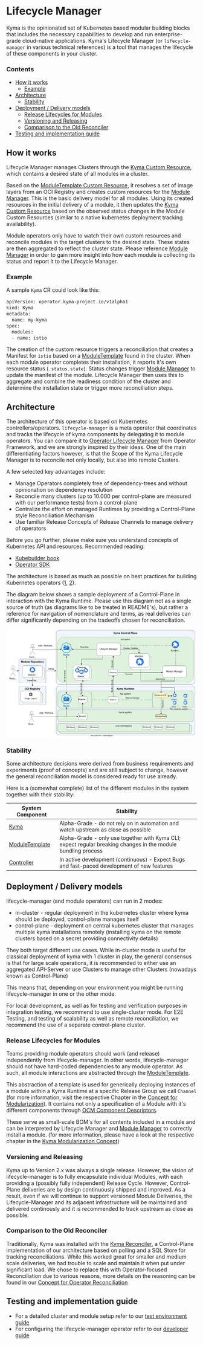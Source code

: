 # Lifecycle Manager

Kyma is the opinionated set of Kubernetes based modular building blocks that includes the necessary capabilities to develop and run enterprise-grade cloud-native applications. Kyma's Lifecycle Manager (or `lifecycle-manager` in various technical references) is a tool that manages the lifecycle of these components in your cluster.

### Contents
* [How it works](#how-it-works)
  * [Example](#example)
* [Architecture](#architecture)
  * [Stability](#stability)
* [Deployment / Delivery models](#deployment--delivery-models)
  * [Release Lifecycles for Modules](#release-lifecycles-for-modules)
  * [Versioning and Releasing](#versioning-and-releasing)
  * [Comparison to the Old Reconciler](#comparison-to-the-old-reconciler)
* [Testing and implementation guide](#testing-and-implementation-guide)

## How it works

Lifecycle Manager manages Clusters through the [Kyma Custom Resource](api/v1alpha1/kyma_types.go), which contains a desired state of all modules in a cluster.

Based on the [ModuleTemplate Custom Resource](api/v1alpha1/moduletemplate_types.go), it resolves a set of image layers from an OCI Registry and creates custom resources for the [Module Manager](https://github.com/kyma-project/module-manager/). This is the basic delivery model for all modules.
Using its created resources in the initial delivery of a module, it  then updates the [Kyma Custom Resource](api/v1alpha1/kyma_types.go) based on the observed status changes in the Module Custom Resources (similar to a native kubernetes deployment tracking availability).

Module operators only have to watch their own custom resources and reconcile modules in the target clusters to the desired state. These states are then aggregated to reflect the cluster state. Please reference [Module Manager](https://github.com/kyma-project/module-manager/) in order to gain more insight into how each module is collecting its status and report it to the Lifecycle Manager.

### Example

A sample `Kyma` CR could look like this:
```
apiVersion: operator.kyma-project.io/v1alpha1
kind: Kyma
metadata:
  name: my-kyma
spec:
  modules:
  - name: istio
```

The creation of the custom resource triggers a reconciliation that creates a Manifest for `istio` based on a [ModuleTemplate](api/v1alpha1/moduletemplate_types.go) found in the cluster.
When each module operator completes their installation, it reports it's own resource status (`.status.state`). Status changes trigger [Module Manager](https://github.com/kyma-project/module-manager/) to update the manifest of the module.
Lifecycle Manager then uses this to aggregate and combine the readiness condition of the cluster and determine the installation state or trigger more reconciliation steps.

## Architecture

The architecture of this operator is based on Kubernetes controllers/operators. `lifecycle-manager` is a meta operator that coordinates and tracks the lifecycle of kyma components by delegating it to module operators. You can compare it to [Operator Lifecycle Manager](https://olm.operatorframework.io/) from Operator Framework, and we are strongly inspired by their ideas. One of the main differentiating factors however, is that the Scope of the Kyma Lifecycle Manager is to reconcile not only locally, but also into remote Clusters.

A few selected key advantages include:

- Manage Operators completely free of dependency-trees and without opinionation on dependency resolution
- Reconcile many clusters (up to 10.000 per control-plane are measured with our performance tests) from a control-plane
- Centralize the effort on managed Runtimes by providing a Control-Plane style Reconciliation Mechanism
- Use familiar Release Concepts of Release Channels to manage delivery of operators

Before you go further, please make sure you understand concepts of Kubernetes API and resources. Recommended reading:
- [Kubebuilder book](https://book.kubebuilder.io/)
- [Operator SDK](https://sdk.operatorframework.io/docs/building-operators/golang/)

The architecture is based as much as possible on best practices for building Kubernetes operators ([1](https://cloud.google.com/blog/products/containers-kubernetes/best-practices-for-building-kubernetes-operators-and-stateful-apps), [2](https://sdk.operatorframework.io/docs/best-practices/)).

The diagram below shows a sample deployment of a Control-Plane in interaction with the Kyma Runtime. Please use this diagram not as a single source of truth (as diagrams like to be treated in README's), but rather a reference for navigation of nomenclature and terms, as real deliveries can differ significantly depending on the tradeoffs chosen for reconciliation.

![Kyma Operator Architecture](docs/assets/kyma-operator-architecture.svg)

### Stability

Some architecture decisions were derived from business requirements and experiments (proof of concepts) and are still
subject to change, however the general reconciliation model is considered ready for use already.

Here is a (somewhat complete) list of the different modules in the system together with their stability:

| System Component                                                | Stability                                                                                                     |
|-----------------------------------------------------------------|---------------------------------------------------------------------------------------------------------------|
| [Kyma](api/v1alpha1/kyma_types.go)                     | Alpha-Grade - do not rely on in automation and watch upstream as close as possible                            |
| [ModuleTemplate](api/v1alpha1/moduletemplate_types.go) | Alpha-Grade - only use together with Kyma CLI; expect regular breaking changes in the module bundling process |
| [Controller](controllers/kyma_controller.go)           | In active development (continuous) - Expect Bugs and fast-paced development of new features                   |

## Deployment / Delivery models

lifecycle-manager (and module operators) can run in 2 modes:

- in-cluster - regular deployment in the kubernetes cluster where kyma should be deployed, control-plane manages itself
- control-plane - deployment on central kubernetes cluster that manages multiple kyma installations remotely (installing kyma on the remote clusters based on a secret providing connectivity details)

They both target different use cases. While in-cluster mode is useful for classical deployment of kyma with 1 cluster in play, the general consensus is that for large scale operations, it is recommended to either use an aggregated API-Server or use Clusters to manage other Clusters (nowadays known as Control-Plane)

This means that, depending on your environment you might be running lifecycle-manager in one or the other mode.

For local development, as well as for testing and verification purposes in integration testing, we recommend to use single-cluster mode. For E2E Testing,
and testing of scalability as well as remote reconciliation, we recommend the use of a separate control-plane cluster.

### Release Lifecycles for Modules 

Teams providing module operators should work (and release) independently from lifecycle-manager. In other words, lifecycle-manager should not have hard-coded dependencies to any module operator. 
As such, all module interactions are abstracted through the [ModuleTemplate](api/v1alpha1/moduletemplate_types.go).

This abstraction of a template is used for generically deploying instances of a module within a Kyma Runtime at a specific Release Group we call `Channel` (for more information, visit the respective Chapter in the [Concept for Modularization](https://github.com/kyma-project/community/tree/main/concepts/modularization#release-channels)). It contains not only a specification of a Module with it's different components through [OCM Component Descriptors](https://github.com/gardener/component-spec/blob/master/doc/proposal/02-component-descriptor.md).

These serve as small-scale BOM's for all contents included in a module and can be interpreted by Lifecycle Manager and [Module Manager](https://github.com/kyma-project/module-manager/)
to correctly install a module. (for more information, please have a look at the respective chapter in the [Kyma Modularization Concept](https://github.com/kyma-project/community/tree/main/concepts/modularization#component-descriptor))

### Versioning and Releasing

Kyma up to Version 2.x was always a single release. However, the vision of lifecycle-manager is to fully encapsulate individual Modules, with each providing a (possibly fully independent) Release Cycle.
However, Control-Plane deliveries are by design continuously shipped and improved. As a result, even if we will continue to support versioned Module Deliveries, the Lifecycle-Manager and its adjacent infrastructure will be maintained and delivered continously and it is recommended to track upstream as close as possible.

### Comparison to the Old Reconciler

Traditionally, Kyma was installed with the [Kyma Reconciler](https://github.com/kyma-incubator/reconciler), a Control-Plane implementation of our architecture based on polling and a SQL Store for tracking reconciliations.
While this worked great for smaller and medium scale deliveries, we had trouble to scale and maintain it when put under significant load.
We chose to replace this with Operator-focused Reconciliation due to various reasons, more details on the reasoning can be found in our [Concept for Operator Reconciliation](https://github.com/kyma-project/community/tree/main/concepts/operator-reconciliation)

## Testing and implementation guide

- For a detailed cluster and module setup refer to our [test environment guide](docs/developer/local-test-setup.md)
- For configuring the lifecycle-manager operator refer to our [developer guide](docs/user/starting-operator-with-webhooks.md)